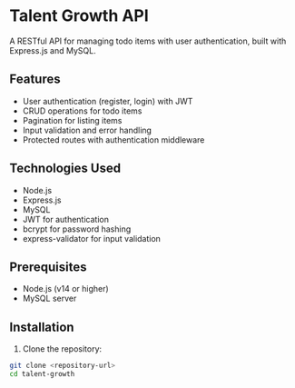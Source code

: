 # Talent Growth API

A RESTful API for managing todo items with user authentication, built with Express.js and MySQL.

## Features

- User authentication (register, login) with JWT
- CRUD operations for todo items
- Pagination for listing items
- Input validation and error handling
- Protected routes with authentication middleware

## Technologies Used

- Node.js
- Express.js
- MySQL
- JWT for authentication
- bcrypt for password hashing
- express-validator for input validation

## Prerequisites

- Node.js (v14 or higher)
- MySQL server

## Installation

1. Clone the repository:
```bash
git clone <repository-url>
cd talent-growth
